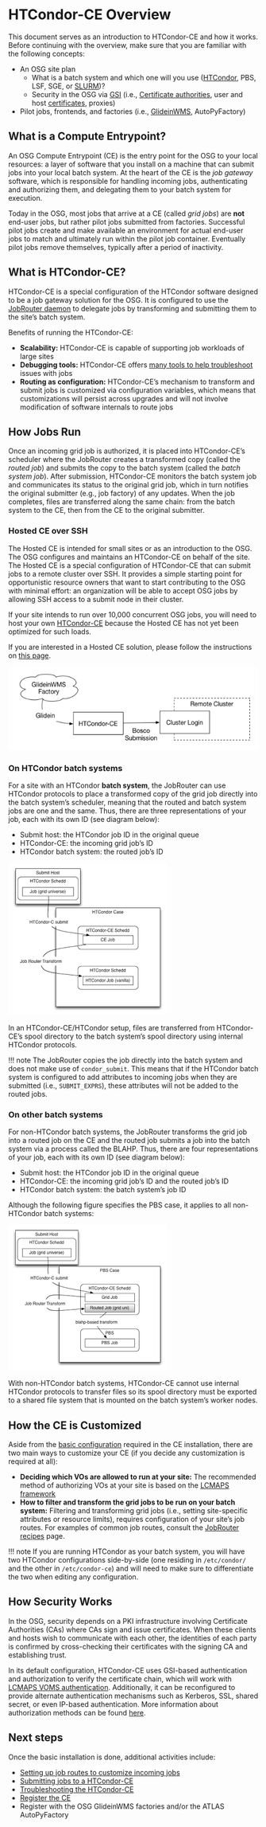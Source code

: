 HTCondor-CE Overview
====================

This document serves as an introduction to HTCondor-CE and how it works.
Before continuing with the overview, make sure that you are familiar with the following concepts:

-   An OSG site plan
    -   What is a batch system and which one will you use ([HTCondor](http://htcondor.org/), PBS, LSF, SGE, or
        [SLURM](https://slurm.schedmd.com/))?
    -   Security in the OSG via [GSI](https://gridcf.org/gct-docs/latest/gsic/index.html) (i.e.,
        [Certificate authorities](https://en.wikipedia.org/wiki/Certificate_authority), user and host
        [certificates](https://en.wikipedia.org/wiki/Public_key_certificate), proxies)
-   Pilot jobs, frontends, and factories (i.e., [GlideinWMS](http://glideinwms.fnal.gov/doc.prd/index.html),
    AutoPyFactory)

What is a Compute Entrypoint?
--------------------------

An OSG Compute Entrypoint (CE) is the entry point for the OSG to your local resources: a layer of software that you install
on a machine that can submit jobs into your local batch system.
At the heart of the CE is the *job gateway* software, which is responsible for handling incoming jobs, authenticating
and authorizing them, and delegating them to your batch system for execution.

Today in the OSG, most jobs that arrive at a CE (called *grid jobs*) are **not** end-user jobs, but rather pilot jobs
submitted from factories.
Successful pilot jobs create and make available an environment for actual end-user jobs to match and ultimately run
within the pilot job container.
Eventually pilot jobs remove themselves, typically after a period of inactivity.

What is HTCondor-CE?
--------------------

HTCondor-CE is a special configuration of the HTCondor software designed to be a job gateway solution for the OSG.
It is configured to use the [JobRouter daemon](http://research.cs.wisc.edu/htcondor/manual/v8.6/5_4HTCondor_Job.html) to
delegate jobs by transforming and submitting them to the site’s batch system.

Benefits of running the HTCondor-CE:

-   **Scalability:** HTCondor-CE is capable of supporting job workloads of large sites
-   **Debugging tools:** HTCondor-CE offers [many tools to help troubleshoot](/compute-entrypoint/troubleshoot-htcondor-ce)
    issues with jobs
-   **Routing as configuration:** HTCondor-CE’s mechanism to transform and submit jobs is customized via configuration
    variables, which means that customizations will persist across upgrades and will not involve modification of
    software internals to route jobs

How Jobs Run
------------

Once an incoming grid job is authorized, it is placed into HTCondor-CE’s scheduler where the JobRouter creates a
transformed copy (called the *routed job*) and submits the copy to the batch system (called the *batch system job*).
After submission, HTCondor-CE monitors the batch system job and communicates its status to the original grid job, which
in turn notifies the original submitter (e.g., job factory) of any updates.
When the job completes, files are transferred along the same chain: from the batch system to the CE, then from the CE to
the original submitter.

### Hosted CE over SSH

The Hosted CE is intended for small sites or as an introduction to the OSG.
The OSG configures and maintains an HTCondor-CE on behalf of the site.
The Hosted CE is a special configuration of HTCondor-CE that can submit jobs to a remote cluster over SSH.
It provides a simple starting point for opportunistic resource owners that want to start contributing to the OSG with
minimal effort: an organization will be able to accept OSG jobs by allowing SSH access to a submit node in their cluster.

If your site intends to run over 10,000 concurrent OSG jobs, you will need to host your own
[HTCondor-CE](/compute-entrypoint/install-htcondor-ce) because the Hosted CE has not yet been optimized for such
loads.

If you are interested in a Hosted CE solution, please follow the instructions on [this page](/compute-entrypoint/hosted-ce).

![HTCondor-CE-Bosco](/img/HTCondorCEBosco.png)

### On HTCondor batch systems

For a site with an HTCondor **batch system**, the JobRouter can use HTCondor protocols to place a transformed copy of
the grid job directly into the batch system’s scheduler, meaning that the routed and batch system jobs are one and the
same.
Thus, there are three representations of your job, each with its own ID (see diagram below):

-   Submit host: the HTCondor job ID in the original queue
-   HTCondor-CE: the incoming grid job’s ID
-   HTCondor batch system: the routed job’s ID

![HTCondor-CE with an HTCondor batch system](/img/ce_condorbatchsystem.png)

In an HTCondor-CE/HTCondor setup, files are transferred from HTCondor-CE’s spool directory to the batch system’s spool
directory using internal HTCondor protocols.

!!! note
    The JobRouter copies the job directly into the batch system and does not make use of `condor_submit`.
    This means that if the HTCondor batch system is configured to add attributes to incoming jobs when they are
    submitted (i.e., `SUBMIT_EXPRS`), these attributes will not be added to the routed jobs.

### On other batch systems

For non-HTCondor batch systems, the JobRouter transforms the grid job into a routed job on the CE and the routed job
submits a job into the batch system via a process called the BLAHP.
Thus, there are four representations of your job, each with its own ID (see diagram below):

-   Submit host: the HTCondor job ID in the original queue
-   HTCondor-CE: the incoming grid job’s ID and the routed job’s ID
-   HTCondor batch system: the batch system’s job ID

Although the following figure specifies the PBS case, it applies to all non-HTCondor batch systems:

![HTCondor-CE with other batch systems](/img/ce_otherbatchsystem.png)

With non-HTCondor batch systems, HTCondor-CE cannot use internal HTCondor protocols to transfer files so its spool
directory must be exported to a shared file system that is mounted on the batch system’s worker nodes.

How the CE is Customized
------------------------

Aside from the [basic configuration](/compute-entrypoint/install-htcondor-ce#configuring-htcondor-ce) required in the CE
installation, there are two main ways to customize your CE (if you decide any customization is required at all):

-   **Deciding which VOs are allowed to run at your site:** The recommended method of authorizing VOs at your site is
    based on the [LCMAPS framework](/security/lcmaps-voms-authentication)
-   **How to filter and transform the grid jobs to be run on your batch system:** Filtering and transforming grid jobs
    (i.e., setting site-specific attributes or resource limits), requires configuration of your site’s job routes.
    For examples of common job routes, consult the [JobRouter recipes](/compute-entrypoint/job-router-recipes) page.

!!! note
    If you are running HTCondor as your batch system, you will have two HTCondor configurations side-by-side (one
    residing in `/etc/condor/` and the other in `/etc/condor-ce`) and will need to make sure to differentiate the two
    when editing any configuration.

How Security Works
------------------

In the OSG, security depends on a PKI infrastructure involving Certificate Authorities (CAs) where CAs sign and issue
certificates.
When these clients and hosts wish to communicate with each other, the identities of each party is confirmed by
cross-checking their certificates with the signing CA and establishing trust.

In its default configuration, HTCondor-CE uses GSI-based authentication and authorization to verify the certificate
chain, which will work with [LCMAPS VOMS authentication](/security/lcmaps-voms-authentication).
Additionally, it can be reconfigured to provide alternate authentication mechanisms such as Kerberos, SSL, shared
secret, or even IP-based authentication.
More information about authorization methods can be found
[here](http://research.cs.wisc.edu/htcondor/manual/v8.6/3_8Security.html#SECTION00483000000000000000).

Next steps
----------

Once the basic installation is done, additional activities include:

-   [Setting up job routes to customize incoming jobs](/compute-entrypoint/job-router-recipes)
-   [Submitting jobs to a HTCondor-CE](/compute-entrypoint/submit-htcondor-ce) 
-   [Troubleshooting the HTCondor-CE](/compute-entrypoint/troubleshoot-htcondor-ce)
-   [Register the CE](/compute-entrypoint/install-htcondor-ce#registering-the-ce)
-   Register with the OSG GlideinWMS factories and/or the ATLAS AutoPyFactory
